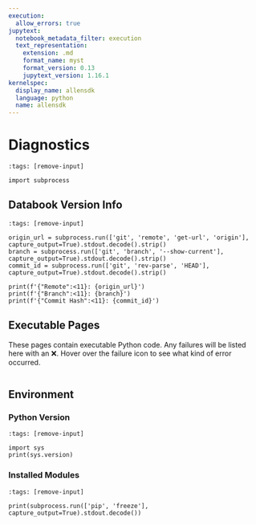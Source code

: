 ```yaml
---
execution:
  allow_errors: true
jupytext:
  notebook_metadata_filter: execution
  text_representation:
    extension: .md
    format_name: myst
    format_version: 0.13
    jupytext_version: 1.16.1
kernelspec:
  display_name: allensdk
  language: python
  name: allensdk
---
```


# Diagnostics

```{code-cell}
:tags: [remove-input]

import subprocess
```

## Databook Version Info

```{code-cell}
:tags: [remove-input]

origin_url = subprocess.run(['git', 'remote', 'get-url', 'origin'], capture_output=True).stdout.decode().strip()
branch = subprocess.run(['git', 'branch', '--show-current'], capture_output=True).stdout.decode().strip()
commit_id = subprocess.run(['git', 'rev-parse', 'HEAD'], capture_output=True).stdout.decode().strip()

print(f'{"Remote":<11}: {origin_url}')
print(f'{"Branch":<11}: {branch}')
print(f'{"Commit Hash":<11}: {commit_id}')
```

## Executable Pages
These pages contain executable Python code. Any failures will be listed here with an ❌. Hover over the failure icon to see what kind of error occurred.

```{nb-exec-table}
```

## Environment
### Python Version

```{code-cell}
:tags: [remove-input]

import sys
print(sys.version)
```

### Installed Modules

```{code-cell}
:tags: [remove-input]

print(subprocess.run(['pip', 'freeze'], capture_output=True).stdout.decode())
```
